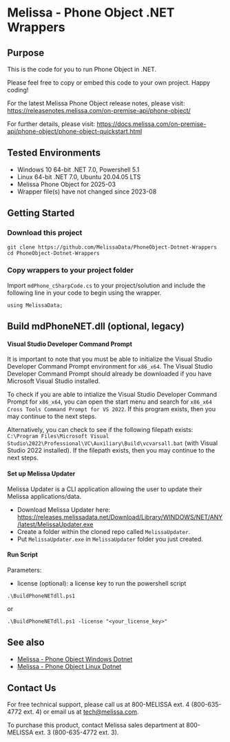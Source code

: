 # Melissa - Phone Object .NET Wrappers

## Purpose
This is the code for you to run Phone Object in .NET.

Please feel free to copy or embed this code to your own project. Happy coding!

For the latest Melissa Phone Object release notes, please visit: https://releasenotes.melissa.com/on-premise-api/phone-object/

For further details, please visit: https://docs.melissa.com/on-premise-api/phone-object/phone-object-quickstart.html

## Tested Environments
- Windows 10 64-bit .NET 7.0, Powershell 5.1
- Linux 64-bit .NET 7.0, Ubuntu 20.04.05 LTS
- Melissa Phone Object for 2025-03
- Wrapper file(s) have not changed since 2023-08

## Getting Started

### Download this project
```
git clone https://github.com/MelissaData/PhoneObject-Dotnet-Wrappers
cd PhoneObject-Dotnet-Wrappers
```

### Copy wrappers to your project folder
Import `mdPhone_cSharpCode.cs` to your project/solution and include the following line in your code to begin using the wrapper.

```
using MelissaData;
```

## Build mdPhoneNET.dll (optional, legacy)

#### Visual Studio Developer Command Prompt
It is important to note that you must be able to initialize the Visual Studio Developer Command Prompt environment for `x86_x64`. The Visual Studio Developer Command Prompt should already be downloaded if you have Microsoft Visual Studio installed. 

To check if you are able to intialize the Visual Studio Developer Command Prompt for `x86_x64`, you can open the start menu and search for `x86_x64 Cross Tools Command Prompt for VS 2022`. If this program exists, then you may continue to the next steps.

Alternatively, you can check to see if the following filepath exists: `C:\Program Files\Microsoft Visual Studio\2022\Professional\VC\Auxiliary\Build\vcvarsall.bat` (with Visual Studio 2022 installed). If the filepath exists, then you may continue to the next steps.

#### Set up Melissa Updater 
Melissa Updater is a CLI application allowing the user to update their Melissa applications/data. 

- Download Melissa Updater here: <https://releases.melissadata.net/Download/Library/WINDOWS/NET/ANY/latest/MelissaUpdater.exe>
- Create a folder within the cloned repo called `MelissaUpdater`.
- Put `MelissaUpdater.exe` in `MelissaUpdater` folder you just created.

#### Run Script
Parameters:
- license (optional): a license key to run the powershell script

```
.\BuildPhoneNETdll.ps1
```
or

```
.\BuildPhoneNETdll.ps1 -license "<your_license_key>"
```

## See also
- [Melissa - Phone Object Windows Dotnet](https://github.com/MelissaData/PhoneObject-Dotnet)
- [Melissa - Phone Object Linux Dotnet](https://github.com/MelissaData/PhoneObject-Dotnet-Linux)
    
## Contact Us
For free technical support, please call us at 800-MELISSA ext. 4 (800-635-4772 ext. 4) or email us at tech@melissa.com.

To purchase this product, contact Melissa sales department at 800-MELISSA ext. 3 (800-635-4772 ext. 3).
